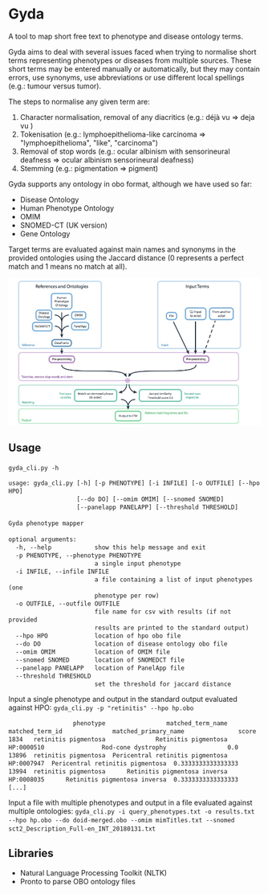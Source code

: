 # Gyda

A tool to map short free text to phenotype and disease ontology terms.

Gyda aims to deal with several issues faced when trying to normalise short terms representing phenotypes or diseases from multiple sources. These short terms may be entered manually or automatically, but they may contain errors, use synonyms, use abbreviations or use different local spellings (e.g.: tumour versus tumor).

The steps to normalise any given term are:
1. Character normalisation, removal of any diacritics (e.g.: déjà vu => deja vu )
2. Tokenisation (e.g.: lymphoepithelioma-like carcinoma => "lymphoepithelioma", "like", "carcinoma")
3. Removal of stop words (e.g.: ocular albinism with sensorineural deafness => ocular albinism sensorineural deafness)
4. Stemming (e.g.: pigmentation => pigment)

Gyda supports any ontology in obo format, although we have used so far:
* Disease Ontology
* Human Phenotype Ontology
* OMIM
* SNOMED-CT (UK version)
* Gene Ontology

Target terms are evaluated against main names and synonyms in the provided ontologies using the Jaccard distance (0 represents a perfect match and 1 means no match at all).

![Alt text](docs/gyda.jpg?raw=true "Pipeline")

## Usage

`gyda_cli.py -h`
```
usage: gyda_cli.py [-h] [-p PHENOTYPE] [-i INFILE] [-o OUTFILE] [--hpo HPO]
                   [--do DO] [--omim OMIM] [--snomed SNOMED]
                   [--panelapp PANELAPP] [--threshold THRESHOLD]

Gyda phenotype mapper

optional arguments:
  -h, --help            show this help message and exit
  -p PHENOTYPE, --phenotype PHENOTYPE
                        a single input phenotype
  -i INFILE, --infile INFILE
                        a file containing a list of input phenotypes (one
                        phenotype per row)
  -o OUTFILE, --outfile OUTFILE
                        file name for csv with results (if not provided
                        results are printed to the standard output)
  --hpo HPO             location of hpo obo file
  --do DO               location of disease ontology obo file
  --omim OMIM           location of OMIM file
  --snomed SNOMED       location of SNOMEDCT file
  --panelapp PANELAPP   location of PanelApp file
  --threshold THRESHOLD
                        set the threshold for jaccard distance
```

Input a single phenotype and output in the standard output evaluated against HPO:
`gyda_cli.py -p "retinitis" --hpo hp.obo`

```
                  phenotype                 matched_term_name matched_term_id              matched_primary_name               score
1834   retinitis pigmentosa              Retinitis pigmentosa      HP:0000510                Rod-cone dystrophy                 0.0
13896  retinitis pigmentosa  Pericentral retinitis pigmentosa      HP:0007947  Pericentral retinitis pigmentosa  0.3333333333333333
13994  retinitis pigmentosa      Retinitis pigmentosa inversa      HP:0008035      Retinitis pigmentosa inversa  0.3333333333333333
[...]
```

Input a file with multiple phenotypes and output in a file evaluated against multiple ontologies:
`gyda_cli.py -i query_phenotypes.txt -o results.txt --hpo hp.obo --do doid-merged.obo --omim mimTitles.txt --snomed sct2_Description_Full-en_INT_20180131.txt`

## Libraries

* Natural Language Processing Toolkit (NLTK)
* Pronto to parse OBO ontology files
